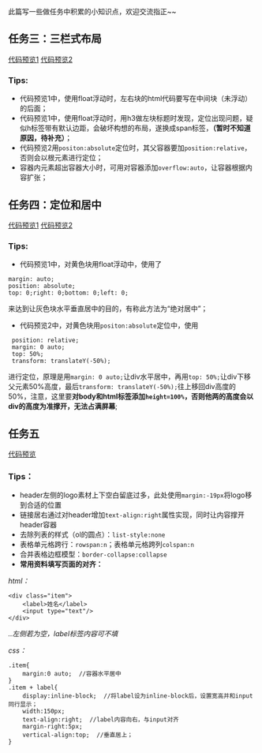 此篇写一些做任务中积累的小知识点，欢迎交流指正~~
## 任务三：三栏式布局
[代码预览1](https://davidlin88.github.io/IFE/三栏式布局-float.html)
[代码预览2](https://davidlin88.github.io/IFE/三栏式布局-position.html)
### Tips:
* 代码预览1中，使用float浮动时，左右块的html代码要写在中间块（未浮动）的后面；
* 代码预览1中，使用float浮动时，用h3做左块标题时发现，定位出现问题，疑似h标签带有默认边距，会破坏构想的布局，遂换成span标签，**（暂时不知道原因，待补充）**；
* 代码预览2用`positon:absolute`定位时，其父容器要加`position:relative`，否则会以根元素进行定位；
* 容器内元素超出容器大小时，可用对容器添加`overflow:auto`，让容器根据内容扩张；
## 任务四：定位和居中
[代码预览1](https://davidlin88.github.io/IFE/定位和居中-float.html)
[代码预览2](https://davidlin88.github.io/IFE/定位和居中-position.html)
### Tips:
* 代码预览1中，对黄色块用float浮动中，使用了
```
margin: auto;
position: absolute;
top: 0;right: 0;bottom: 0;left: 0;
```
来达到让灰色块水平垂直居中的目的，有称此方法为“绝对居中”；
* 代码预览2中，对黄色块用`positon:absolute`定位中，使用
```
 position: relative;
 margin: 0 auto;
 top: 50%;
 transform: translateY(-50%);
 ```
  进行定位，原理是用`margin: 0 auto;`让div水平居中，再用`top: 50%;`让div下移父元素50%高度，最后`transform: translateY(-50%);`往上移回div高度的50%，注意，这里要**对body和html标签添加`height=100%`，否则他两的高度会以div的高度为准撑开，无法占满屏幕**;
## 任务五
[代码预览](https://davidlin88.github.io/IFE/任务五.html)
### Tips：
* header左侧的logo素材上下空白留底过多，此处使用`margin:-19px`将logo移到合适的位置
* 链接居右通过对header增加`text-align:right`属性实现，同时让内容撑开header容器
* 去除列表的样式（ol的圆点）：`list-style:none`
* 表格单元格跨行：`rowspan:n`；表格单元格跨列`colspan:n`
* 合并表格边框模型：`border-collapse:collapse`
* **常用资料填写页面的对齐：**

*html：*
```
<div class="item">
    <label>姓名</label>
    <input type="text"/>
</div>
```
*..左侧若为空，label标签内容可不填*

*css：*
```
.item{
    margin:0 auto;  //容器水平居中
}
.item + label{
    display:inline-block;  //将label设为inline-block后，设置宽高并和input同行显示；
    width:150px;
    text-align:right;  //label内容向右，与input对齐
    margin-right:5px;
    vertical-align:top;  //垂直居上；
}
```

